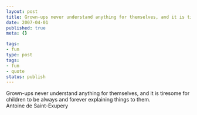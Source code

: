 ```yaml
---
layout: post
title: Grown-ups never understand anything for themselves, and it is tiresome for children to be always and forever explaining things to them.
date: 2007-04-01
published: true
meta: {}

tags:
- fun
type: post
tags:
- fun
- quote
status: publish
---
```

Grown-ups never understand anything for themselves, and it is tiresome for children to be always and forever explaining things to them.<br />Antoine de Saint-Exupery
